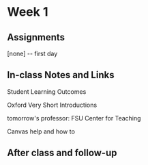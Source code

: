 # Week 1 

## Assignments

[none] -- first day

## In-class Notes and Links
Student Learning Outcomes

Oxford Very Short Introductions


tomorrow's professor: 
FSU Center for Teaching

Canvas help and how to

## After class and follow-up


